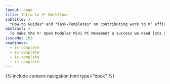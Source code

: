 ```yaml
---
layout: page
title: Intro to V² Workflows
subtitle: >
  *How-to Guides* and *Task-Templates* on contributing work to V² efficiently in high quality.
abstract: >
  To make the V² Open Modular Mini PC Movement a success we need lots of high quality content. Common problems on creating a large body of work with many contributors are inconsistencies of all kinds. They frustrate the reader and eventually drive him away. V² Workflows is about solving this problem by means of V² Flow. A contributor early on enters Flow and from thereon Flow guides the contributor on what to do and on how to do it right in the first place. Saving the *Curators* of V² lots of rework.
issueNo: 183
readiness:
  - is-complete
  - is-complete
  - is-complete
  - is-complete
---
```


{% include content-navigation.html type="book" %}
